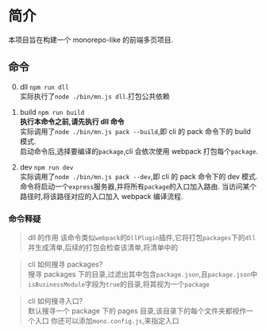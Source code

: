 # 简介

本项目旨在构建一个 monorepo-like 的前端多页项目.

## 命令

0. dll `npm run dll`  
   实际执行了`node ./bin/mn.js dll`.打包公共依赖

1. build `npm run build`  
   **执行本命令之前,请先执行 dll 命令**  
   实际调用了`node ./bin/mn.js pack --build`,即 cli 的 pack 命令下的 build 模式.  
   启动命令后,选择要编译的`package`,cli 会依次使用 webpack 打包每个`package`.

2. dev `npm run dev`  
   实际调用了`node ./bin/mn.js pack --dev`,即 cli 的 pack 命令下的 dev 模式.  
   命令将启动一个`express`服务器,并将所有`package`的入口加入路由.
   当访问某个路径时,将该路径对应的入口加入 webpack 编译流程.

### 命令释疑

> dll 的作用
> 该命令类似`webpack`的`DllPlugin`插件,它将打包`packages`下的`dll`
> 并生成清单,后续的打包会检查该清单,将清单中的

> cli 如何搜寻 packages?  
> 搜寻 packages 下的目录,过滤出其中包含`package.json`,且`package.json`中`isBusinessModule`字段为`true`的目录,将其视为一个`package`

> cli 如何搜寻入口?  
> 默认搜寻一个 package 下的 pages 目录,该目录下的每个文件夹都视作一个入口
> 你还可以添加`mono.config.js`,来指定入口
